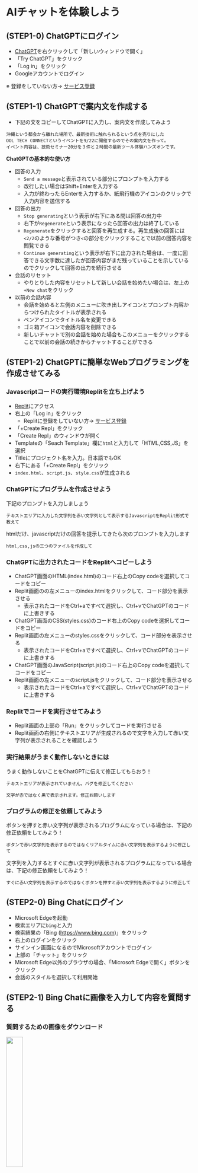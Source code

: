 # AIチャットを体験しよう

## (STEP1-0) ChatGPTにログイン

- [ChatGPT](https://openai.com/blog/chatgpt)を右クリックして「新しいウィンドウで開く」
- 「Try ChatGPT」をクリック
- 「Log in」をクリック
- Googleアカウントでログイン

※ 登録をしていない方→ [サービス登録](../Preparation/ServiceSignUp.md)

## (STEP1-1) ChatGPTで案内文を作成する

- 下記の文をコピーしてChatGPTに入力し、案内文を作成してみよう

```
沖縄という都会から離れた場所で、最新技術に触れられるという点を売りにした
OOL TECH CONNECTというイベントを9/22に開催するのでその案内文を作って。
イベント内容は、技術セミナー20分を３件と２時間の最新ツール体験ハンズオンです。
```

**ChatGPTの基本的な使い方**

- 回答の入力
  - `Send a message`と表示されている部分にプロンプトを入力する
  - 改行したい場合はShift+Enterを入力する
  - 入力が終わったらEnterを入力するか、紙飛行機のアイコンのクリックで入力内容を送信する
- 回答の出力
  - `Stop generating`という表示が右下にある間は回答の出力中
  - 右下が`Regenerate`という表示になったら回答の出力は終了している
  - `Regenerate`をクリックすると回答を再生成する。再生成後の回答には`<2/2`のような番号がつき`<`の部分をクリックすることで以前の回答内容を閲覧できる
  - `Continue generating`という表示が右下に出力された場合は、一度に回答できる文字数に達したが回答内容がまだ残っていることを示しているのでクリックして回答の出力を続行させる
- 会話のリセット
  - やりとりした内容をリセットして新しい会話を始めたい場合は、左上の`+New chat`をクリック
- 以前の会話内容
  - 会話を始めると左側のメニューに吹き出しアイコンとプロンプト内容からつけられたタイトルが表示される
  - ペンアイコンでタイトル名を変更できる
  - ゴミ箱アイコンで会話内容を削除できる
  - 新しいチャットで別の会話を始めた場合もこのメニューをクリックすることで以前の会話の続きからチャットすることができる

## (STEP1-2) ChatGPTに簡単なWebプログラミングを作成させてみる

### Javascriptコードの実行環境Replitを立ち上げよう

- [Replit](https://replit.com/)にアクセス
- 右上の「Log in」をクリック
  - Replitに登録をしていない方→ [サービス登録](../Preparation/ServiceSignUp.md)
- 「+Create Repl」をクリック
- 「Create Repl」のウィンドウが開く
- Templateの「Seach Template」欄に`html`と入力して「HTML,CSS,JS」を選択
- Titleにプロジェクト名を入力。日本語でもOK
- 右下にある「+Create Repl」をクリック
- `index.html`、`script.js`、`style.css`が生成される

### ChatGPTにプログラムを作成させよう

下記のプロンプトを入力しましょう

`テキストエリアに入力した文字列を赤い文字列として表示するJavascriptをReplit形式で教えて`

htmlだけ、javascriptだけの回答を提示してきたら次のプロンプトを入力します

`html,css,jsの三つのファイルを作成して`

### ChatGPTに出力されたコードをReplitへコピーしよう

- ChatGPT画面のHTML(index.html)のコード右上のCopy codeを選択してコードをコピー
- Replit画面のの左メニューのindex.htmlをクリックして、コード部分を表示させる
  - 表示されたコードをCtrl+aですべて選択し、Ctrl+vでChatGPTのコードに上書きする
- ChatGPT画面のCSS(styles.css)のコード右上のCopy codeを選択してコードをコピー
- Replit画面の左メニューのstyles.cssをクリックして、コード部分を表示させる
  - 表示されたコードをCtrl+aですべて選択し、Ctrl+vでChatGPTのコードに上書きする
- ChatGPT画面のJavaScript(script.js)のコード右上のCopy codeを選択してコードをコピー
- Replit画面の左メニューのscript.jsをクリックして、コード部分を表示させる
  - 表示されたコードをCtrl+aですべて選択し、Ctrl+vでChatGPTのコードに上書きする

### Replitでコードを実行させてみよう

- Replit画面の上部の「Run」をクリックしてコードを実行させる
- Replit画面の右側にテキストエリアが生成されるので文字を入力して赤い文字列が表示されることを確認しよう

### 実行結果がうまく動作しないときには

うまく動作しないことをChatGPTに伝えて修正してもらおう！

`テキストエリアが表示されていません。バグを修正してください`

`文字が赤ではなく黒で表示されます。修正お願いします`

### プログラムの修正を依頼してみよう

ボタンを押すと赤い文字列が表示されるプログラムになっている場合は、下記の修正依頼をしてみよう！

`ボタンで赤い文字列を表示するのではなくリアルタイムに赤い文字列を表示するように修正して`

文字列を入力するとすぐに赤い文字列が表示されるプログラムになっている場合は、下記の修正依頼をしてみよう！

`すぐに赤い文字列を表示するのではなくボタンを押すと赤い文字列を表示するように修正して`


## (STEP2-0) Bing Chatにログイン

- Microsoft Edgeを起動
- 検索エリアに`bing`と入力
- 検索結果の「Bing (https://www.bing.com)」をクリック
- 右上のログインをクリック
- サインイン画面になるのでMicrosoftアカウントでログイン
- 上部の「チャット」をクリック
- Microsoft Edge以外のブラウザの場合、「Microsoft Edgeで開く」ボタンをクリック
- 会話のスタイルを選択して利用開始

## (STEP2-1) Bing Chatに画像を入力して内容を質問する

### 質問するための画像をダウンロード

[<img src="cable.jpg" width="30%">](cable.jpg)

- 上のケーブル画像を右クリックして「名前を付けて画像を保存」を選択してダウンロードしておく

### Bing Chatに画像をアップロード

- 下記のいずれかの方法でBing Chatへケーブル画像をアップロードする
  - プロンプト入力欄へ画像をドラッグ＆ドロップ
  - プロンプト入力欄のカメラアイコンをクリックして「このデバイスからアップロード」を選択し、ケーブル画像をアップロード

### 画像について質問する

さらに下記のプロンプトを入力しよう

`この画像に写っているのは何？`

**Bing Chatの基本的な使い方**

- 回答の入力
  - `何でも聞いてください`と表示されている部分にプロンプトを入力する
  - 改行したい場合はShift+Enterを入力する
  - 入力が終わったらEnterを入力するか、紙飛行機のアイコンのクリックで入力内容を送信する
- 回答の出力
  - `■応答を停止して`という表示が右下にある間は回答の出力中
  - `■応答を停止して`が表示されなくなり、追加の質問候補が表示される状態になったら、回答の出力は終了している
- 会話のリセット
  - やりとりした内容をリセットして新しい会話を始めたい場合は、プロンプト欄の左にあるほうきアイコン`新しいトピック`をクリック
- 以前の会話内容
  - 会話を始めると左側のメニューに吹き出しアイコンとプロンプト内容からつけられたタイトルが表示される
  - ペンアイコンでタイトル名を変更できる
  - ゴミ箱アイコンで会話内容を削除できる
  - 新しいトピックで別の会話を始めた場合もこのメニューをクリックすることで以前の会話の続きからチャットすることができる

## (STEP3) いろいろ試してみよう

以下の項目から興味があるものを試してみましょう

### (3-1) ChatGPTに相談してみよう

相談のサンプルプロンプト

`冷蔵庫の中にじゃがいも、卵、豆腐が残っています。いい晩御飯のメニューはありますか？`

`夏バテ気味でスタミナがつく昼食を食べたいです。外食で1000円くらいの予算だとするとおすすめは何になりますか？`

### (3-2) ChatGPTで物語を作成してみよう

物語作成のサンプルプロンプト

`浦島太郎の物語をなろう小説風にアレンジして`

`カレーの作り方を時代小説風に教えて`

### (3-3) ChatGPTで比較・分析をしてみよう

最新情報が不要な事項について比較・分析をしてみましょう

比較・分析のサンプルプロンプト

`きのこの山とたけのこの里の比較を表形式で作成して`

### (3-4) ChatGPTで翻訳・要約してみよう

- [CNN news](https://edition.cnn.com/)にアクセスして英文記事を開く
- 下記のプロンプトの`###`の下に英文記事の内容をコピペしてEnter


```
以下の文を日本語で400文字以内に要約して
###

```

※ 改行は「Shift+Enter」で入力します。


### (3-5) ChatGPTで○×ゲームをプログラミングしよう

プロンプト

`○×ゲームのjavascriptをreplit形式で教えて`

html,css,jsの三つのファイルが出力されていない場合は以下のプロンプトを入力

`html,css,jsの三つのファイルを作成して`

- index.htmlのコード右上のCopy codeを選択してコードをコピー
- Replitの左メニューのindex.htmlをクリックして、コード部分を表示させる
  - 表示されたコードをCtrl+aですべて選択し、Ctrl+vでChatGPTのコードに上書きする
- styles.cssのコード右上のCopy codeを選択してコードをコピー
- Replitの左メニューのstyles.cssをクリックして、コード部分を表示させる
  - 表示されたコードをCtrl+aですべて選択し、Ctrl+vでChatGPTのコードに上書きする
- script.jsのコード右上のCopy codeを選択してコードをコピー
- Replitの左メニューのscript.jsをクリックして、コード部分を表示させる
  - 表示されたコードをCtrl+aですべて選択し、Ctrl+vでChatGPTのコードに上書きする

コードの実行

- 上部の「Run」をクリックするとコードが実行される


このゲームはいろいろ不具合がでてくるので修正してほしい内容をプロンプトに入力する

- 動作しない → `Runを押しても動作しません。修正してください`
- ○が置けない → `○を置くことができません。修正してください`
- マスが3x3で表示されていない → `縦3、横3になっていません。修正してください`
- ○が3つ並んでも勝利判定されない → `○が3つ並んでも勝利になりません。修正してください`
- 相手の手番をコンピューターに打たせたい → `相手の手番をコンピューターが打つように修正して`

### (3-6) Bing ChatでURLを指定して翻訳・要約をしてもらう

**英語のwikipedia記事を日本語にして要約**

サンプルプロンプト

`https://en.wikipedia.org/wiki/Transformer_(machine_learning_model)
の内容を日本語で要約して`

**CNN記事を日本語にして要約**

- [CNN news](https://edition.cnn.com/)にアクセスして英文記事を開く
- 英文記事のURLをコピー
- `このサイトを日本語で要約して。`とプロンプトで入力後、コピーした内容をペースト

### (3-7) Bing Chatに観光案内してもらう

サンプルプロンプト

`沖縄の国際通りでお土産を買うのにおすすめの店を5つほど教えて`

`沖縄で那覇市から日帰り観光できるスポットを5つ挙げて、所要時間・料金などを比較した表形式にしてください`

### (3-8) Bing ChatにWebページ用コードを作成してもらおう

#### Webページ画像をダウンロード

[<img src="webpage.png" width="30%">](webpage.png)

- 上のWebページ画像を右クリックして「名前を付けて画像を保存」を選択してダウンロードしておく

#### Bing Chatに画像をアップロード

- Bing Chatで「新しいトピック」をクリックし、新しい会話を開始
- 会話のスタイルを「より創造的に」に変更 (他の会話スタイルだとコードを生成してくれない場合が多いため)
- 下記のいずれかの方法でBing ChatへWebページ画像をアップロードする
  - プロンプト入力欄へ画像をドラッグ＆ドロップ
  - プロンプト入力欄のカメラアイコンをクリックして「このデバイスからアップロード」を選択し、Webページ画像をアップロード

#### 画像について質問する

さらに下記のプロンプトを入力しよう

`この画像のレイアウトになるようにindex.htmlを作成してください`

※ 現時点では日本語の内容や画面の背景色は正しく認識してくれないようです。




